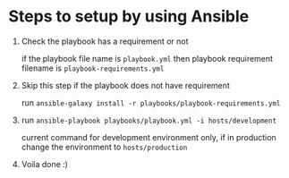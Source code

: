 # Steps to setup by using Ansible

1. Check the playbook has a requirement or not

    if the playbook file name is `playbook.yml`
    then playbook requirement filename is `playbook-requirements.yml`

2. Skip this step if the playbook does not have requirement

   run `ansible-galaxy install -r playbooks/playbook-requirements.yml`

3. run `ansible-playbook playbooks/playbook.yml -i hosts/development`

   current command for development environment only, if in production change the environment to `hosts/production`

4. Voila done :)